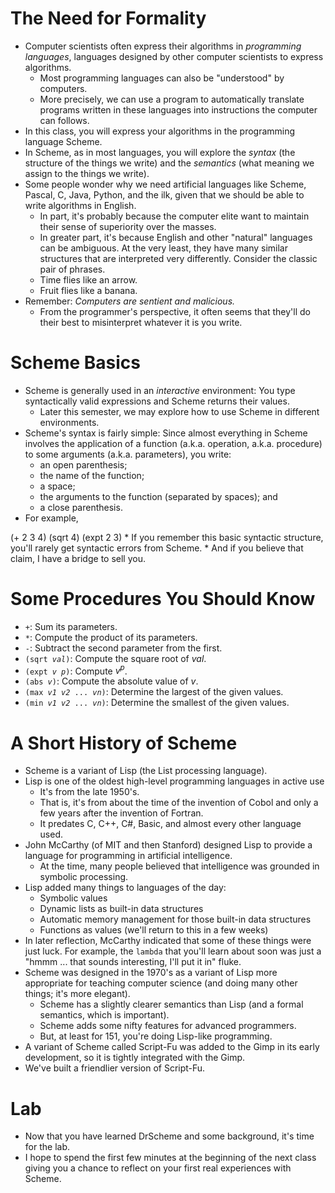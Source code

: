 The Need for Formality
======================
* Computer scientists often express their algorithms in *programming
  languages*, languages designed by other computer scientists to
  express algorithms.
    * Most programming languages can also be "understood" by computers.
    * More precisely, we can use a program to automatically translate programs
    written in these languages into instructions the computer can follows.
* In this class, you will express your algorithms in the programming
  language Scheme.
* In Scheme, as in most languages, you will explore the *syntax*
  (the structure of the things we write) and the *semantics* 
  (what meaning we assign to the things we write).
* Some people wonder why we need artificial languages like Scheme, Pascal,
  C, Java, Python, and the ilk, given that we should be able to write algorithms
  in English.
    * In part, it's probably because the computer elite want to maintain
    their sense of superiority over the masses.
    * In greater part, it's because English and other "natural" languages
    can be ambiguous.  At the very least, they have many similar structures
    that are interpreted very differently.  Consider the classic pair of
    phrases.
    * Time flies like an arrow.
    * Fruit flies like a banana.
* Remember: *Computers are sentient and malicious.*
    * From the programmer's perspective, it often seems that they'll do 
    their best to misinterpret whatever it is you write.

Scheme Basics
=============
* Scheme is generally used in an *interactive* environment:
  You type syntactically valid expressions and Scheme returns
  their values.
    * Later this semester, we may explore how to use Scheme in different
    environments.
* Scheme's syntax is fairly simple: Since almost everything in
  Scheme involves the application of a function (a.k.a. operation, a.k.a.
  procedure) to some arguments (a.k.a. parameters),
  you write:
    * an open parenthesis;
    * the name of the function;
    * a space;
    * the arguments to the function (separated by spaces); and
    * a close parenthesis.
* For example, 
<boxcode>
(+ 2 3 4)
(sqrt 4)
(expt 2 3)
</boxcode>
* If you remember this basic syntactic structure, you'll rarely get
  syntactic errors from Scheme.
* And if you believe that claim, I have a bridge to sell you.

Some Procedures You Should Know
===============================
* <code>+</code>: Sum its parameters.
* <code>*</code>: Compute the product of its parameters.
* <code>-</code>: Subtract the second parameter from the first.
* <code>(sqrt <var>val</var>)</code>: Compute the square root of <var>val</var>.
* <code>(expt <var>v</var> <var>p</var>)</code>: Compute <var>v<sup>p</sup></var>.
* <code>(abs <var>v</var>)</code>: Compute the absolute value of <var>v</var>.
* <code>(max <var>v1</var> <var>v2</var> ... <var>vn</var>)</code>: Determine the largest of the given values.
* <code>(min <var>v1</var> <var>v2</var> ... <var>vn</var>)</code>: Determine the smallest of the given values.

A Short History of Scheme
=========================
* Scheme is a variant of Lisp (the List processing language).
* Lisp is one of the oldest high-level programming languages in 
  active use
    * It's from the late 1950's.
    * That is, it's from about the time of the invention of Cobol and only a few
    years after the invention of Fortran.
    * It predates C, C++, C#, Basic, and almost every other language used.
* John McCarthy (of MIT and then Stanford) designed Lisp to provide a
  language for programming in artificial intelligence.
    * At the time, many people believed that intelligence was grounded
    in symbolic processing.
* Lisp added many things to languages of the day:
    * Symbolic values
    * Dynamic lists as built-in data structures
    * Automatic memory management for those built-in data structures
    * Functions as values (we'll return to this in a few weeks)
* In later reflection, McCarthy indicated that some of these things
  were just luck.  For example, the <code>lambda</code> that you'll
  learn about soon was just a "hmmm ... that sounds interesting, I'll
  put it in" fluke.
* Scheme was designed in the 1970's as
  a variant of Lisp more appropriate for teaching computer science
  (and doing many other things; it's more elegant).
    * Scheme has a slightly clearer semantics than Lisp (and a formal
    semantics, which is important).
    * Scheme adds some nifty features for advanced programmers.
    * But, at least for 151, you're doing Lisp-like programming.
* A variant of Scheme called Script-Fu was added to the Gimp in its
  early development, so it is tightly integrated with the Gimp.
* We've built a friendlier version of Script-Fu.

Lab
===
* Now that you have learned DrScheme and some background, it's time for the
  [](../Labs/starting-scheme-lab.html)lab</a>.
* I hope to spend the first few minutes at the beginning of the next class 
  giving you a chance to reflect on your first real experiences with Scheme.
  
